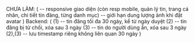 CHƯA LÀM: (
-- responsive giao diện (còn resp mobile, quản lý tin, trang cá nhân, chi tiết tin đăng, từng danh mục)
-- giới hạn dung lượng ảnh khi đặt avatar
)
Backend: (
(1) -- tin đăng tối đa 30 ngày, kể từ ngày duyệt
(2) -- tin đăng bị từ chối, xóa sau 3 ngày
(3) -- tin do người dùng ẩn, xóa sau 3 ngày
(2),(3) -- lưu timestamp riêng không liên quan 30 ngày
)
